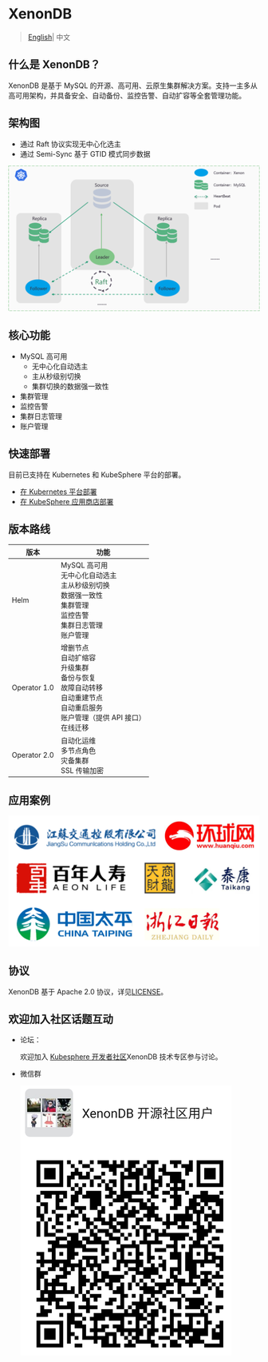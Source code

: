 # XenonDB

> [English](README.md)| 中文 

## 什么是 XenonDB？

XenonDB 是基于 MySQL 的开源、高可用、云原生集群解决方案。支持一主多从高可用架构，并具备安全、自动备份、监控告警、自动扩容等全套管理功能。


## 架构图

- 通过 Raft 协议实现无中心化选主
- 通过 Semi-Sync 基于 GTID 模式同步数据

![](docs/images/XenonDB_Architecture_1.png)

## 核心功能

- MySQL 高可用
    - 无中心化自动选主
    - 主从秒级别切换
    - 集群切换的数据强一致性
- 集群管理
- 监控告警
- 集群日志管理
- 账户管理

## 快速部署

目前已支持在 Kubernetes 和 KubeSphere 平台的部署。
- [在 Kubernetes 平台部署](docs/Kubernetes/deploy_xenondb_on_kubernetes.md)
- [在 KubeSphere 应用商店部署](docs/KubeSphere/deploy_xenondb_on_kubesphere.md)

## 版本路线

| 版本 | 功能  |
|------|--------|
| Helm  | MySQL 高可用 <br> 无中心化自动选主<br> 主从秒级别切换<br> 数据强一致性 <br> 集群管理 <br> 监控告警 <br> 集群日志管理 <br> 账户管理 |
| Operator 1.0  | 增删节点 <br> 自动扩缩容 <br> 升级集群 <br> 备份与恢复 <br> 故障自动转移 <br> 自动重建节点 <br> 自动重启服务 <br> 账户管理（提供 API 接口）<br> 在线迁移   |
| Operator 2.0  | 自动化运维 <br> 多节点角色 <br> 灾备集群 <br> SSL 传输加密 |


## 应用案例

![](docs/images/users.png)

## 协议

XenonDB 基于 Apache 2.0 协议，详见[LICENSE](./LICENSE)。

## 欢迎加入社区话题互动

- 论坛：
  
  欢迎加入 [Kubesphere 开发者社区](https://github.com/kubesphere/community)XenonDB 技术专区参与讨论。

- 微信群
  
   ![](docs/images/wechat_group.png)
 